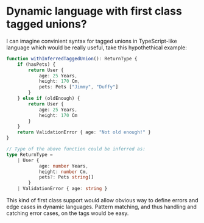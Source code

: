 # Dynamic language with first class tagged unions?

I can imagine convinient syntax for tagged unions in TypeScript-like language which would be really useful, take this hypothethical example:

```typescript
function withInferredTaggedUnion(): ReturnType {
    if (hasPets) {
        return User {
            age: 25 Years,
            height: 170 Cm,
            pets: Pets ["Jimmy", "Duffy"]
        }
    } else if (oldEnough) {
        return User {
            age: 25 Years,
            height: 170 Cm
        }
    }
    return ValidationError { age: "Not old enough!" }
}

// Type of the above function could be inferred as:
type ReturnType =
    | User {
            age: number Years,
            height: number Cm,
            pets?: Pets string[]
        }
    | ValidationError { age: string }

```

This kind of first class support would allow obvious way to define errors and edge cases in dynamic languages. Pattern matching, and thus handling and catching error cases, on the tags would be easy.

